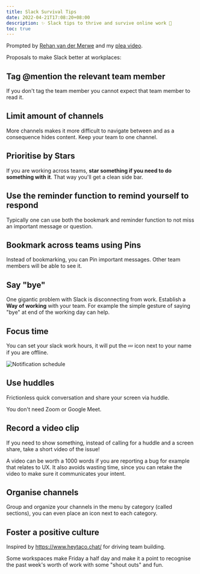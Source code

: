 ```yaml
---
title: Slack Survival Tips
date: 2022-04-21T17:08:20+08:00
description: ✨ Slack tips to thrive and survive online work 🚀
toc: true
---
```


Prompted by [Rehan van der Merwe](https://www.linkedin.com/posts/rehan-van-der-merwe-600b40172_9-slack-tips-to-1-click-on-the-little-activity-6922430290078351360-M46f?utm_source=linkedin_share&utm_medium=member_desktop_web) and my [plea video](https://www.youtube.com/watch?v=bUpghvOCwhc).

Proposals to make Slack better at workplaces:

## Tag @mention the relevant team member

If you don't tag the team member you cannot expect that team member to read it.

## Limit amount of channels

More channels makes it more difficult to navigate between and as a consequence
hides content. Keep your team to one channel.

## Prioritise by Stars

If you are working across teams, **star something if you need to do
something with it**. That way you'll get a clean side bar.

## Use the reminder function to remind yourself to respond

Typically one can use both the bookmark and reminder function to not miss an
important message or question.

## Bookmark across teams using Pins

Instead of bookmarking, you can Pin important messages. Other team members will
be able to see it.

## Say "bye"

One gigantic problem with Slack is disconnecting from work. Establish a **Way
of working** with your team. For example the simple gesture of saying "bye" at
end of the working day can help.

## Focus time

You can set your slack work hours, it will put the 💤 icon next to your name
if you are offline.

<img src="https://s.natalian.org/2022-04-28/slack-notifications.png" alt="Notification schedule">

## Use huddles

Frictionless quick conversation and share your screen via huddle.

You don't need Zoom or Google Meet.

## Record a video clip

If you need to show something, instead of calling for a huddle and a screen
share, take a short video of the issue!

A video can be worth a 1000 words if you are reporting a bug for example that
relates to UX. It also avoids wasting time, since you can retake the video to
make sure it communicates your intent.

## Organise channels

Group and organize your channels in the menu by category (called sections), you
can even place an icon next to each category.

## Foster a positive culture

Inspired by https://www.heytaco.chat/ for driving team building.

Some workspaces make Friday a half day and make it a point to recognise the
past week's worth of work with some "shout outs" and fun.
